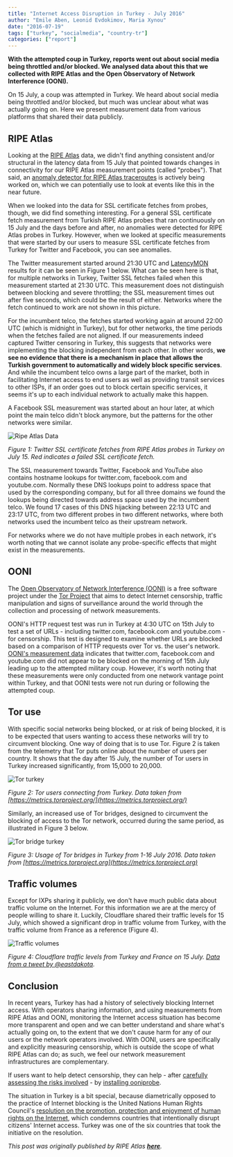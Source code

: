 ```yaml
---
title: "Internet Access Disruption in Turkey - July 2016"
author: "Emile Aben, Leonid Evdokimov, Maria Xynou"
date: "2016-07-19"
tags: ["turkey", "socialmedia", "country-tr"]
categories: ["report"]
---
```


**With the attempted coup in Turkey, reports went out about social media being throttled and/or blocked. We analysed data about this that we collected with RIPE Atlas and the Open Observatory of Network Interference (OONI).**


On 15 July, a coup was attempted in Turkey. We heard about social media being throttled and/or blocked, but much was unclear about what was actually going on. Here we present measurement data from various platforms that shared their data publicly.

## RIPE Atlas

Looking at the [RIPE Atlas](https://atlas.ripe.net/) data, we didn't find anything consistent and/or structural in the latency data from 15 July that pointed towards changes in connectivity for our RIPE Atlas measurement points (called "probes"). That said, an [anomaly detector for RIPE Atlas traceroutes](https://labs.ripe.net/Members/cristel_pelsser/pinpointing-delay-and-forwarding-anomalies-in-ripe-atlas-built-in-measurements) is actively being worked on, which we can potentially use to look at events like this in the near future.

When we looked into the data for SSL certificate fetches from probes, though, we did find something interesting. For a general SSL certificate fetch measurement from Turkish RIPE Atlas probes that ran continuously on 15 July and the days before and after, no anomalies were detected for RIPE Atlas probes in Turkey. However, when we looked at specific measurements that were started by our users to measure SSL certificate fetches from Turkey for Twitter and Facebook, you can see anomalies.

The Twitter measurement started around 21:30 UTC and [LatencyMON](https://labs.ripe.net/Members/massimo_candela/new-ripe-atlas-tool-latencymon) results for it can be seen in Figure 1 below. What can be seen here is that, for multiple networks in Turkey, Twitter SSL fetches failed when this measurement started at 21:30 UTC. This measurement does not distinguish between blocking and severe throttling; the SSL measurement times out after five seconds, which could be the result of either. Networks where the fetch continued to work are not shown in this picture.

For the incumbent telco, the fetches started working again at around 22:00 UTC (which is midnight in Turkey), but for other networks, the time periods when the fetches failed are not aligned. If our measurements indeed captured Twitter censoring in Turkey, this suggests that networks were implementing the blocking independent from each other. In other words, **we see no evidence that there is a mechanism in place that allows the Turkish government to automatically and widely block specific services**. And while the incumbent telco owns a large part of the market, both in facilitating Internet access to end users as well as providing transit services to other ISPs, if an order goes out to block certain specific services, it seems it's up to each individual network to actually make this happen. 

A Facebook SSL measurement was started about an hour later, at which point the main telco didn't block anymore, but the patterns for the other networks were similar.

![Ripe Atlas Data](/post/turkey-internet-access-disruption/Ripe-atlas-data.png)

*Figure 1: Twitter SSL certificate fetches from RIPE Atlas probes in Turkey on July 15. Red indicates a failed SSL certificate fetch.*

The SSL measurement towards Twitter, Facebook and YouTube also contains hostname lookups for twitter.com, facebook.com and youtube.com. Normally these DNS lookups point to address space that used by the corresponding company, but for all three domains we found the lookups being directed towards address space used by the incumbent telco. We found 17 cases of this DNS hijacking between 22:13 UTC and 23:17 UTC, from two different probes in two different networks, where both networks used the incumbent telco as their upstream network.

For networks where we do not have multiple probes in each network, it's worth noting that we cannot isolate any probe-specific effects that might exist in the measurements.

## OONI

The [Open Observatory of Network Interference (OONI)](https://ooni.org/) is a free software project under the [Tor Project](https://torproject.org/) that aims to detect Internet censorship, traffic manipulation and signs of surveillance around the world through the collection and processing of network measurements.

OONI's HTTP request test was run in Turkey at 4:30 UTC on 15th July to test a set of URLs - including twitter.com, facebook.com and youtube.com - for censorship. This test is designed to examine whether URLs are blocked based on a comparison of HTTP requests over Tor vs. the user's network. [OONI's measurement data](https://explorer.ooni.org/country/TR) indicates that twitter.com, facebook.com and youtube.com did not appear to be blocked on the morning of 15th July leading up to the attempted military coup. However, it's worth noting that these measurements were only conducted from one network vantage point within Turkey, and that OONI tests were not run during or following the attempted coup. 

## Tor use

With specific social networks being blocked, or at risk of being blocked, it is to be expected that users wanting to access these networks will try to circumvent blocking. One way of doing that is to use Tor. Figure 2 is taken from the telemetry that Tor puts online about the number of users per country. It shows that the day after 15 July, the number of Tor users in Turkey increased significantly, from 15,000 to 20,000.

![Tor turkey](/post/turkey-internet-access-disruption/tor-turkey.png)

*Figure 2: Tor users connecting from Turkey. Data taken from [https://metrics.torproject.org/](https://metrics.torproject.org/)*

Similarly, an increased use of Tor bridges, designed to circumvent the blocking of access to the Tor network, occurred during the same period, as illustrated in Figure 3 below.

![Tor bridge turkey](/post/turkey-internet-access-disruption/tor-bridges-turkey.png)

*Figure 3: Usage of Tor bridges in Turkey from 1-16 July 2016. Data taken from [https://metrics.torproject.org](https://metrics.torproject.org)*

## Traffic volumes

Except for IXPs sharing it publicly, we don't have much public data about traffic volume on the Internet. For this information we are at the mercy of people willing to share it. Luckily, Cloudflare shared their traffic levels for 15 July, which showed a significant drop in traffic volume from Turkey, with the traffic volume from France as a reference (Figure 4).

![Traffic volumes](/post/turkey-internet-access-disruption/traffic-volumes.jpeg)

*Figure 4: Cloudflare traffic levels from Turkey and France on 15 July. [Data from a tweet by @eastdakota](https://twitter.com/eastdakota/status/754073339543433216).*

## Conclusion

In recent years, Turkey has had a history of selectively blocking Internet access. With operators sharing information, and using measurements from RIPE Atlas and OONI, monitoring the Internet access situation has become more transparent and open and we can better understand and share what's actually going on, to the extent that we don't cause harm for any of our users or the network operators involved. With OONI, users are specifically and explicitly measuring censorship, which is outside the scope of what RIPE Atlas can do; as such, we feel our network measurement infrastructures are complementary.

If users want to help detect censorship, they can help - after [carefully assessing the risks involved](https://ooni.org/about/risks/) - by [installing ooniprobe](https://ooni.org/install/).

The situation in Turkey is a bit special, because diametrically opposed to the practice of Internet blocking is the United Nations Human Rights Council's [resolution on the promotion, protection and enjoyment of human rights on the Internet](http://www.article19.org/data/files/Internet_Statement_Adopted.pdf), which condemns countries that intentionally disrupt citizens' Internet access. Turkey was one of the six countries that took the initiative on the resolution.


*This post was originally published by RIPE Atlas **[here](https://labs.ripe.net/Members/emileaben/internet-access-disruption-in-turkey)**.* 
